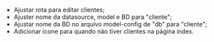 * Ajustar rota para editar clientes;
* Ajuster nome da datasource, model e BD para "cliente";
* Ajustar nome da BD no arquivo model-config de "db" para "cliente";
* Adicionar ícone para quando não tiver clientes na página index.

